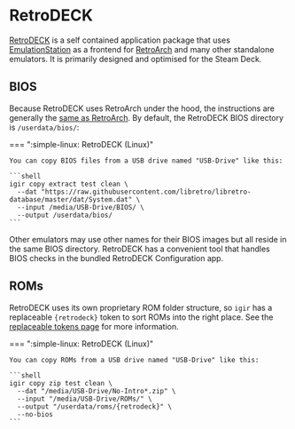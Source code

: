 # RetroDECK

[RetroDECK](https://retrodeck.net/) is a self contained application package that uses [EmulationStation](emulationstation.md) as a frontend for [RetroArch](retroarch.md) and many other standalone emulators. It is primarily designed and optimised for the Steam Deck.

## BIOS

Because RetroDECK uses RetroArch under the hood, the instructions are generally the [same as RetroArch](retroarch.md). By default, the RetroDECK BIOS directory is `/userdata/bios/`:

=== ":simple-linux: RetroDECK (Linux)"

    You can copy BIOS files from a USB drive named "USB-Drive" like this:

    ```shell
    igir copy extract test clean \
      --dat "https://raw.githubusercontent.com/libretro/libretro-database/master/dat/System.dat" \
      --input /media/USB-Drive/BIOS/ \
      --output /userdata/bios/
    ```

Other emulators may use other names for their BIOS images but all reside in the same BIOS directory. RetroDECK has a convenient tool that handles BIOS checks in the bundled RetroDECK Configuration app.

## ROMs

RetroDECK uses its own proprietary ROM folder structure, so `igir` has a replaceable `{retrodeck}` token to sort ROMs into the right place. See the [replaceable tokens page](../../output/tokens.md) for more information.

=== ":simple-linux: RetroDECK (Linux)"

    You can copy ROMs from a USB drive named "USB-Drive" like this:

    ```shell
    igir copy zip test clean \
      --dat "/media/USB-Drive/No-Intro*.zip" \
      --input "/media/USB-Drive/ROMs/" \
      --output "/userdata/roms/{retrodeck}" \
      --no-bios
    ```
